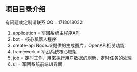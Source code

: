 ## 项目目录介绍
有问题或定制请联系 QQ：1718018032
1. application = 军团系统主程序API
2. bot = 核心机器人程序
3. create-api NodeJS提供的生成图片，OpenAPI相关功能
4. framework = 军团系统核心框架
5. job = 定时工作，用来执行用户数据的刷新，定时任务的处理
6. ui = 军团系统前端UI界面